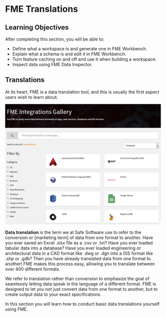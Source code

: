 # FME Translations

## Learning Objectives
After completing this section, you will be able to:
- Define what a workspace is and generate one in FME Workbench.
- Explain what a schema is and edit it in FME Workbench.
- Turn feature caching on and off and use it when building a workspace.
- Inspect data using FME Data Inspector.

## Translations

At its heart, FME is a data translation tool, and this is usually the first aspect users wish to learn about.

![](./Images/Img1.000.TranslationIntro.png)

**Data translation** is the term we at Safe Software use to refer to the conversion or [marketing term] of data from one format to another. Have you ever saved an Excel .xlsx file as a .csv or .txt? Have you ever loaded tabular data into a database? Have you ever loaded engineering or architectural data in a CAD format like .dwg or .dgn into a GIS format like .shp or .gdb? Then you have already translated data from one format to another! FME makes this process easy, allowing you to translate between over 400 different formats.

We refer to translation rather than conversion to emphasize the goal of seamlessly letting data speak in the language of a different format. FME is designed to let you not just convert data from one format to another, but to create output data to your exact specifications.

In this section you will learn how to conduct basic data translations yourself using FME.
